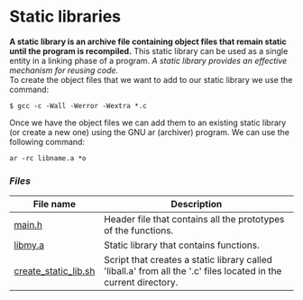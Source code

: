 # Static libraries
**A static library is an archive file containing object files that remain static until the program is recompiled.** This static library can be used as a single entity in a linking phase of a program. *A static library provides an effective mechanism for reusing code.*</br>
To create the object files that we want to add to our static library we use the command:
```
$ gcc -c -Wall -Werror -Wextra *.c
```
Once we have the object files we can add them to an existing static library (or create a new one) using the GNU ar (archiver) program. We can use the following command:
```
ar -rc libname.a *o
```

### *Files*

File name | Description
--------- | -----------
[main.h](https://github.com/Donaldoo/holbertonschool-low_level_programming/blob/main/static_libraries/main.h) | Header file that contains all the prototypes of the functions.
[libmy.a](https://github.com/Donaldoo/holbertonschool-low_level_programming/blob/main/static_libraries/libmy.a) | Static library that contains functions.
[create_static_lib.sh](https://github.com/Donaldoo/holbertonschool-low_level_programming/blob/main/static_libraries/create_static_lib.sh) | Script that creates a static library called 'liball.a' from all the '.c' files located in the current directory.
